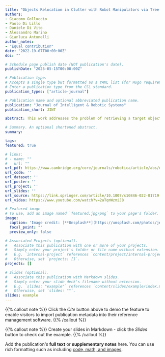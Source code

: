```yaml
---
title: "Objects Relocation in Clutter with Robot Manipulators via Tree-based Q-Learning Algorithm"
authors:
- Giacomo Golluccio
- Paolo Di Lillo
- Daniele Di Vito
- Alessandro Marino
- Gianluca Antonelli
author_notes:
- "Equal contribution"
date: "2022-10-07T00:00:00Z"
doi: ""

# Schedule page publish date (NOT publication's date).
publishDate: "2025-05-15T00:00:00Z"

# Publication type.
# Accepts a single type but formatted as a YAML list (for Hugo requirements).
# Enter a publication type from the CSL standard.
publication_types: ["article-journal"]

# Publication name and optional abbreviated publication name.
publication: "Journal of Intelligent & Robotic Systems"
publication_short: JINT

abstract: This work addresses the problem of retrieving a target object from cluttered environment using a robot manipulator. In the details, the proposed solution relies on a Task and Motion Planning approach based on a two-level architecture: the high-level is a Task Planner aimed at finding the optimal objects sequence to relocate, according to a metric based on the objects weight; the low-level is a Motion Planner in charge of planning the end-effector path for reaching the specific objects taking into account the robot physical constraints. The high-level task planner is a Reinforcement Learning agent, trained using the information coming from the low-level Motion Planner. In this work we consider the Q-Tree algorithm, which is based on a dynamic tree structure inspired by the Q-learning technique. Three different RL-policies with two kinds of tree exploration techniques (Breadth and Depth) are compared in simulation scenarios with different complexity. Moreover, the proposed learning methods are experimentally validated in a real scenario by adopting a KINOVA Jaco 7-DoFs robot manipulator.

# Summary. An optional shortened abstract.
summary: 

tags: 
featured: true

# links:
# - name: ""
#   url: ""
url_pdf: https://www.cambridge.org/core/journals/robotica/article/abs/deep-learningbased-collision-detection-framework-for-robot-tasks-in-clutter/FE07A6D9E4E35A0116A76AEB26C6E6F0
url_code: ''
url_dataset: ''
url_poster: ''
url_project: ''
url_slides: ''
url_source: https://link.springer.com/article/10.1007/s10846-022-01719-9
url_video: https://www.youtube.com/watch?v=2aTqmWzmiJ8

# Featured image
# To use, add an image named `featured.jpg/png` to your page's folder. 
image:
  caption: 'Image credit: [**Unsplash**](https://unsplash.com/photos/jdD8gXaTZsc)'
  focal_point: ""
  preview_only: false

# Associated Projects (optional).
#   Associate this publication with one or more of your projects.
#   Simply enter your project's folder or file name without extension.
#   E.g. `internal-project` references `content/project/internal-project/index.md`.
#   Otherwise, set `projects: []`.
projects: []

# Slides (optional).
#   Associate this publication with Markdown slides.
#   Simply enter your slide deck's filename without extension.
#   E.g. `slides: "example"` references `content/slides/example/index.md`.
#   Otherwise, set `slides: ""`.
slides: example
---
```


{{% callout note %}}
Click the *Cite* button above to demo the feature to enable visitors to import publication metadata into their reference management software.
{{% /callout %}}

{{% callout note %}}
Create your slides in Markdown - click the *Slides* button to check out the example.
{{% /callout %}}

Add the publication's **full text** or **supplementary notes** here. You can use rich formatting such as including [code, math, and images](https://docs.hugoblox.com/content/writing-markdown-latex/).
